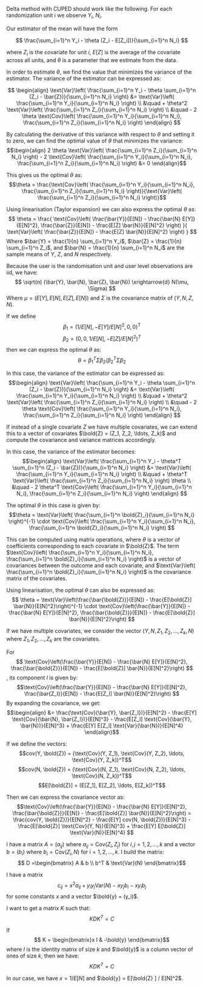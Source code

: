 Delta method with CUPED should work like the following. For each randomization unit i we observe $Y_i$, $N_i$.

Our estimator of the mean will have the form

$$
\frac{\sum_{i=1}^n Y_i - \theta (Z_i - E[Z_i])}{\sum_{i=1}^n N_i}
$$

where $Z_i$ is the covariate for unit $i$, $E[Z]$ is the average of the covariate across all units, and $\theta$ is a parameter that we estimate from the data.


In order to estimate $\theta$, we find the value that minimizes the variance of the estimator. The variance of the estimator can be expressed as:

$$
\begin{align}
\text{Var}\left( \frac{\sum_{i=1}^n Y_i - \theta \sum_{i=1}^n (Z_i - \bar{Z})}{\sum_{i=1}^n N_i} \right)
&= \text{Var}\left( \frac{\sum_{i=1}^n Y_i}{\sum_{i=1}^n N_i} \right)
\\
&\quad +  \theta^2 \text{Var}\left( \frac{\sum_{i=1}^n Z_i}{\sum_{i=1}^n N_i} \right) \\
&\quad - 2 \theta \text{Cov}\left( \frac{\sum_{i=1}^n Y_i}{\sum_{i=1}^n N_i}, \frac{\sum_{i=1}^n Z_i}{\sum_{i=1}^n N_i} \right)
\end{align}
$$


By calculating the derivative of this variance with respect to $\theta$ and setting it to zero, we can find the optimal value of $\theta$ that minimizes the variance:
$$\begin{align}
2 \theta \text{Var}\left( \frac{\sum_{i=1}^n Z_i}{\sum_{i=1}^n N_i} \right) - 2 \text{Cov}\left( \frac{\sum_{i=1}^n Y_i}{\sum_{i=1}^n N_i}, \frac{\sum_{i=1}^n Z_i}{\sum_{i=1}^n N_i} \right) &= 0
\end{align}$$

This gives us the optimal $\theta$ as:
$$\theta = \frac{\text{Cov}\left( \frac{\sum_{i=1}^n Y_i}{\sum_{i=1}^n N_i}, \frac{\sum_{i=1}^n Z_i}{\sum_{i=1}^n N_i} \right)}{\text{Var}\left( \frac{\sum_{i=1}^n Z_i}{\sum_{i=1}^n N_i} \right)}$$


Using linearisation (Taylor expansion) we can also express the optimal $\theta$ as:
$$
\theta = \frac{
    \text{Cov}\left(
            \frac{\bar{Y}}{E[N]} -
            \frac{\bar{N} E[Y]}{E[N]^2},
        \frac{\bar{Z}}{E[N]} - \frac{E[Z] \bar{N}}{E[N]^2}
    \right)
}{
    \text{Var}\left(
        \frac{\bar{Z}}{E[N]} -
        \frac{E[Z] \bar{N}}{E[N]^2}
    \right)
}
$$
Where $\bar{Y} = \frac{1}{n} \sum_{i=1}^n Y_i$, $\bar{Z} = \frac{1}{n} \sum_{i=1}^n Z_i$, and $\bar{N} = \frac{1}{n} \sum_{i=1}^n N_i$ are the sample means of $Y$, $Z$, and $N$ respectively.

Because the user is the randomisation unit and user level observations are iid, we have:
$$
\sqrt(n) (\bar{Y}, \bar{N}, \bar{Z}, \bar{N}) \xrightarrow{d} N(\mu, \Sigma)
$$
Where $\mu = (E[Y], E[N], E[Z], E[N])$ and $\Sigma$ is the covariance matrix of $(Y, N, Z, N)$.

If we define
$$
\beta_1 = (1 / E[N], - E[Y] / E[N]^2, 0, 0)^T
$$
$$
\beta_2 = (0, 0, 1 / E[N], - E[Z] / E[N]^2)^T
$$
then we can express the optimal $\theta$ as:
$$
\theta = \beta_1^T \Sigma \beta_2 / \beta_2^T \Sigma \beta_2
$$

In this case, the variance of the estimator can be expressed as:
$$\begin{align}
\text{Var}\left( \frac{\sum_{i=1}^n Y_i - \theta \sum_{i=1}^n (Z_i - \bar{Z})}{\sum_{i=1}^n N_i} \right)
&= \text{Var}\left( \frac{\sum_{i=1}^n Y_i}{\sum_{i=1}^n N_i} \right)
\\
&\quad +  \theta^2 \text{Var}\left( \frac{\sum_{i=1}^n Z_i}{\sum_{i=1}^n N_i} \right) \\
&\quad - 2 \theta \text{Cov}\left( \frac{\sum_{i=1}^n Y_i}{\sum_{i=1}^n N_i}, \frac{\sum_{i=1}^n Z_i}{\sum_{i=1}^n N_i} \right)
\end{align}
$$


If instead of a single covariate $Z$ we have multiple covariates, we can extend this to a vector of covariates $\bold{Z} = (Z_1, Z_2, \ldots, Z_k)$ and compute the covariance and variance matrices accordingly.

In this case, the variance of the estimator becomes:
$$\begin{align}
\text{Var}\left( \frac{\sum_{i=1}^n Y_i - \theta^T \sum_{i=1}^n (Z_i - \bar{Z})}{\sum_{i=1}^n N_i} \right)
&= \text{Var}\left( \frac{\sum_{i=1}^n Y_i}{\sum_{i=1}^n N_i} \right)
\\
&\quad +  \theta^T \text{Var}\left( \frac{\sum_{i=1}^n Z_i}{\sum_{i=1}^n N_i} \right) \theta
\\
&\quad - 2 \theta^T \text{Cov}\left( \frac{\sum_{i=1}^n Y_i}{\sum_{i=1}^n N_i}, \frac{\sum_{i=1}^n Z_i}{\sum_{i=1}^n N_i} \right)
\end{align}
$$

The optimal $\theta$ in this case is given by:
$$\theta = \text{Var}\left( \frac{\sum_{i=1}^n \bold{Z}_i}{\sum_{i=1}^n N_i} \right)^{-1} \cdot \text{Cov}\left( \frac{\sum_{i=1}^n Y_i}{\sum_{i=1}^n N_i}, \frac{\sum_{i=1}^n \bold{Z}_i}{\sum_{i=1}^n N_i} \right) $$

This can be computed using matrix operations, where $\theta$ is a vector of coefficients corresponding to each covariate in $\bold{Z}$. The term $\text{Cov}\left( \frac{\sum_{i=1}^n Y_i}{\sum_{i=1}^n N_i}, \frac{\sum_{i=1}^n \bold{Z}_i}{\sum_{i=1}^n N_i} \right)$ is a vector of covariances between the outcome and each covariate, and $\text{Var}\left( \frac{\sum_{i=1}^n \bold{Z}_i}{\sum_{i=1}^n N_i} \right)$ is the covariance matrix of the covariates.

Using linearisation, the optimal $\theta$ can also be expressed as:
$$
\theta =
\text{Var}\left(\frac{\bar{\bold{Z}}}{E[N]} - \frac{E[\bold{Z}] \bar{N}}{E[N]^2}\right)^{-1} \cdot
\text{Cov}\left(\frac{\bar{Y}}{E[N]} - \frac{\bar{N} E[Y]}{E[N]^2}, \frac{\bar{\bold{Z}}}{E[N]} - \frac{E[\bold{Z}] \bar{N}}{E[N]^2}\right)
$$

If we have multiple covariates, we consider the vector $(Y, N, Z_1, Z_2, \ldots, Z_k, N)$ where $Z_1, Z_2, \ldots, Z_k$ are the covariates.

For
$$
\text{Cov}\left(\frac{\bar{Y}}{E[N]} - \frac{\bar{N} E[Y]}{E[N]^2}, \frac{\bar{\bold{Z}}}{E[N]} - \frac{E[\bold{Z}] \bar{N}}{E[N]^2}\right)
$$, its component $l$ is given by:
$$\text{Cov}\left(\frac{\bar{Y}}{E[N]} - \frac{\bar{N} E[Y]}{E[N]^2}, \frac{\bar{Z_l}}{E[N]} - \frac{E[Z_l] \bar{N}}{E[N]^2}\right)
$$
By expanding the covariance, we get:
$$\begin{align}
&= \frac{\text{Cov}(\bar{Y}, \bar{Z_l})}{E[N]^2} - \frac{E[Y] \text{Cov}(\bar{N}, \bar{Z_l})}{E[N]^3} - \frac{E[Z_l] \text{Cov}(\bar{Y}, \bar{N})}{E[N]^3} + \frac{E[Y] E[Z_l] \text{Var}(\bar{N})}{E[N]^4}
\end{align}$$

If we define the vectors:
$$cov(Y, \bold{Z}) = (\text{Cov}(Y, Z_1), \text{Cov}(Y, Z_2), \ldots, \text{Cov}(Y, Z_k))^T$$
$$cov(N, \bold{Z}) = (\text{Cov}(N, Z_1), \text{Cov}(N, Z_2), \ldots, \text{Cov}(N, Z_k))^T$$
$$E[\bold{Z}] = (E[Z_1], E[Z_2], \ldots, E[Z_k])^T$$

Then we can express the covariance vector as:
$$\text{Cov}\left(\frac{\bar{Y}}{E[N]} - \frac{\bar{N} E[Y]}{E[N]^2}, \frac{\bar{\bold{Z}}}{E[N]} - \frac{E[\bold{Z}] \bar{N}}{E[N]^2}\right) = \frac{cov(Y, \bold{Z})}{E[N]^2} - \frac{E[Y] cov(N, \bold{Z})}{E[N]^3} - \frac{E[\bold{Z}] \text{Cov}(Y, N)}{E[N]^3} + \frac{E[Y] E[\bold{Z}] \text{Var}(N)}{E[N]^4}
$$

I have a matrix $A = (a_{ij})$ where $a_{ij} = \text{Cov}(Z_i, Z_j)$ for $i, j = 1, 2, \ldots, k$ and a vector $b = (b_i)$ where $b_i = \text{Cov}(Z_i, N)$ for $i = 1, 2, \ldots, k$. I build the matrix:
$$ D =\begin{bmatrix}
A & b \\
b^T & \text{Var}(N)
\end{bmatrix}$$

I have a matrix $$c_{ij} = x^2 a_{ij} + y_i y_j \text{Var}(N) - x y_j b_i - x y_i b_j$$
for some constants $x$ and a vector $\bold{y} = (y_i)$.

I want to get a matrix $K$ such that:
$$ K D K^T = C $$

If
$$ K = \begin{bmatrix}x I & -\bold{y}
\end{bmatrix}$$
where $I$ is the identity matrix of size $k$ and $\bold{y}$ is a column vector of ones of size $k$, then we have:
$$ K D K^T = C $$

In our case, we have $x = 1 / E[N]$ and $\bold{y} = E[\bold{Z} ] / E[N]^2$.
